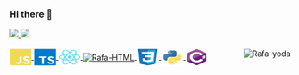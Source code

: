 ### Hi there 👋

<!--
**JoseDelVallee/JoseDelVallee** is a ✨ _special_ ✨ repository because its `README.md` (this file) appears on your GitHub profile.

Here are some ideas to get you started:

- 🔭 I’m currently working on ...
- 🌱 I’m currently learning ...
- 👯 I’m looking to collaborate on ...
- 🤔 I’m looking for help with ...
- 💬 Ask me about ...
- 📫 How to reach me: ...
- 😄 Pronouns: ...
- ⚡ Fun fact: ...
-->

<div>
  <a href="https://github.com/JoseDelVallee">
  <img height="180em"src="https://github-readme-stats.vercel.app/api?username=JoseDelVallee&show_icons=true&theme-dracula&include_all_commits-true&count_private-true"/>
  <img height="180em"src="https://github-readme-stats.vercel.app/api/top-langs/?username=JoseDelVallee&layout-compact&langs_count-16&theme-dracula"/>
</div>

    
<div style="display:inline_block"><br>
  <img align="center"alt="Rafa-Js"height="30"width="40"src="https://raw.githubusercontent.com/devicons/devicon/master/icons/javascript/javascript-plain.svg">
  <img align="center"alt="Rafa-Ts"height="30"width="40"src="https://raw.githubusercontent.com/devicons/devicon/master/icons/typescript/typescript-plain.svg">
  <img align="center"alt="Rafa-React"height="30"width="40"src="https://raw.githubusercontent.com/devicons/devicon/master/icons/react/react-original.svg">
  <img align="center"alt="Rafa-HTML"height="30"width="40"src="https://raw.githubusercontent.com/devicons/devicon/master/icons/html5/htm15-original.svg">
  <img align="center"alt="Rafa-CSS"height="30"width="40"src="https://raw.githubusercontent.com/devicons/devicon/master/icons/css3/css3-original.svg">
  <img align="center"alt="Rafa-Python"height="30"width="40"src="https://raw.githubusercontent.com/devicons/devicon/master/icons/python/python-original.svg">
  <img align="center"alt="Rafa-Csharp"height="30"width="40"src="https://raw.githubusercontent.com/devicons/devicon/master/icons/csharp/csharp-original.svg">
  <img align="right"alt="Rafa-yoda"src="https://cdn.discordapp.com/attachments/795358919417397249/825430589581688872/hi.gif">
</div>
